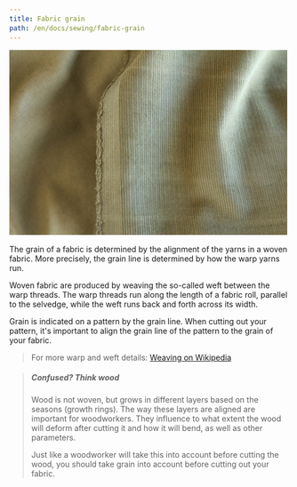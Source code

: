 ```yaml
---
title: Fabric grain
path: /en/docs/sewing/fabric-grain
---
```


![The grainline runs parallel to the selvedge](fabric-grain.jpg)

The grain of a fabric is determined by the alignment of the yarns in a woven fabric. More precisely, the grain line is determined by how the warp yarns run.

Woven fabric are produced by weaving the so-called weft between the warp threads. The warp threads run along the length of a fabric roll, parallel to the selvedge, while the weft runs back and forth across its width.

Grain is indicated on a pattern by the grain line. When cutting out your pattern, it's important to align the grain line of the pattern to the grain of your fabric.

> For more warp and weft details: [Weaving on Wikipedia](http://en.wikipedia.org/wiki/Weaving)

> ##### Confused? Think wood
> Wood is not woven, but grows in different layers based on the seasons (growth rings). 
> The way these layers are aligned are important for woodworkers. 
> They influence to what extent the wood will deform after cutting it and how it will bend, as well as other parameters.
> 
> Just like a woodworker will take this into account before cutting the wood, you should take grain into account before cutting out your fabric.
